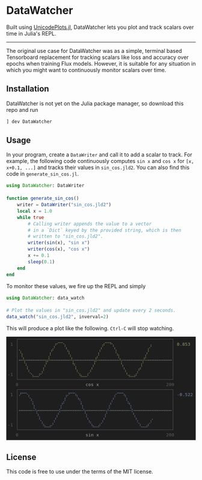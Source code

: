 # DataWatcher

Built using [UnicodePlots.jl](https://github.com/Evizero/UnicodePlots.jl), DataWatcher lets you plot and track scalars over time in Julia's REPL. 

---

The original use case for DataWatcher was as a simple, terminal based Tensorboard replacement for tracking scalars like loss and accuracy over epochs when training Flux models. However, it is suitable for any situation in which you might want to continuously monitor scalars over time. 

## Installation

DataWatcher is not yet on the Julia package manager, so download this repo and run

```julia
] dev DataWatcher
```


## Usage

In your program, create a `DataWriter` and call it to add a scalar to track.
For example, the following code continuously computes `sin x` and `cos x` for `[x, x+0.1, ...]` and tracks their values in `sin_cos.jld2`. You can also find this code in `generate_sin_cos.jl`.

```julia
using DataWatcher: DataWriter

function generate_sin_cos()
    writer = DataWriter("sin_cos.jld2")
    local x = 1.0
    while true
        # Calling writer appends the value to a vector
        # in a `Dict` keyed by the provided string, which is then
        # written to "sin_cos.jld2".
        writer(sin(x), "sin x")
        writer(cos(x), "cos x")
        x += 0.1
        sleep(0.1)
    end
end
```

To monitor these values, we fire up the REPL and simply

```julia
using DataWatcher: data_watch

# Plot the values in "sin_cos.jld2" and update every 2 seconds.
data_watch("sin_cos.jld2", inverval=2)
```

This will produce a plot like the following. `Ctrl-C` will stop watching.

![unicode plot of sin x and cos x](assets/datawatcher_plot.png)


## License

This code is free to use under the terms of the MIT license.
